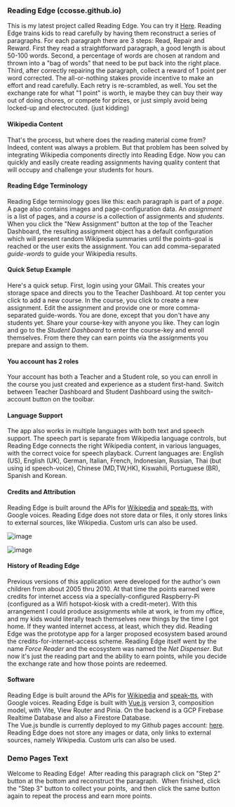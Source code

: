 ### Reading Edge (ccosse.github.io)
This is my latest project called Reading Edge.  You can try it <a href="https://ccosse.github.io">Here</a>.
Reading Edge trains kids to read carefully by having them reconstruct a series of paragraphs. For each paragraph
there are 3 steps: Read, Repair and Reward.  First they read a straightforward paragraph, a good length is about 
50-100 words.  Second, a percentage of words are chosen at random and thrown into a "bag of words" that need to
be put back into the right place.  Third, after correctly repairing the paragraph, collect a reward of 1 point 
per word corrected.  The all-or-nothing stakes provide incentive to make an effort and read carefully. Each retry
is re-scrambled, as well.  You set the exchange rate for what "1 point" is worth, ie maybe they can buy their way
out of doing chores, or compete for prizes, or just simply avoid being locked-up and electrocuted. (just kidding)

#### Wikipedia Content
That's the process, but where does the reading material come from?  Indeed, content was always a problem. But that
problem has been solved by integrating Wikipedia components directly into Reading Edge. Now you can quickly and easily 
create reading assignments having quality content that will occupy and challenge your students for hours.

#### Reading Edge Terminology
Reading Edge terminology goes like this: each paragraph is part of a <i>page</i>. A page also contains images
and page-configuration data.  An <i>assignment</i> is a list of pages, and a <i>course</i> is a collection of
assignments and <i>students</i>.  When you click the "New Assignment" button at the top of the Teacher Dashboard,
the resulting assignment object has a default configuration which will present random Wikipedia summaries until 
the points-goal is reached or the user exits the assignment. You can add comma-separated <i>guide-words</i> to
guide your Wikipedia results. 


#### Quick Setup Example
Here's a quick setup.  First, login using your GMail. This creates your storage space and directs you to the Teacher 
Dashboard.  At top center you click to add a new course.  In the course, you click to create a new assignment.  Edit the 
assignment and provide one or more comma-separated guide-words.  You are done, except that you don't have any students yet.
Share your course-key with anyone you like. They can login and go to the <i>Student Dashboard</i> to enter the course-key
and enroll themselves.  From there they can earn points via the assignments you prepare and assign to them.  

#### You account has 2 roles
Your account has both a Teacher and a Student role, so you can enroll in the course you just created and experience 
as a student first-hand.  Switch between Teacher Dashboard and Student Dashboard using the switch-account button 
on the toolbar.  

#### Language Support
The app also works in multiple languages with both text and speech support. The speech part is separate from Wikipedia
language controls, but Reading Edge connects the right Wikipedia content, in various languages, with the correct 
voice for speech playback.  Current languages are: English (US), English (UK), German, Italian, French, Indonesian, Russian,
Thai (but using id speech-voice), Chinese (MD,TW,HK), Kiswahili, Portuguese (BR), Spanish and Korean.

#### Credits and Attribution
Reading Edge is built around the APIs for <a target="_blank" href="https://www.npmjs.com/package/wikipedia">Wikipedia</a> 
and <a target="_blank" href="https://www.npmjs.com/package/speak-tts">speak-tts</a>, with Google voices.
Reading Edge does not store data or files, it only stores links to external sources, like Wikipedia. Custom urls can also be used. 


![image](https://user-images.githubusercontent.com/5249621/219883125-dbe568fc-8917-44e8-a045-c69b580b862a.png)

![image](https://user-images.githubusercontent.com/5249621/219884881-ed17c553-ea3c-4bcb-9a62-df29d4031a25.png)

#### History of Reading Edge
Previous versions of this application were developed for the author's own children from about 2005 thru 2010.
At that time the points earned were credits for internet access via a specially-configured Raspberry-Pi 
(configured as a Wifi hotspot-kiosk with a credit-meter). With this arrangement I could produce assignments while
at work, ie from my office, and my kids would literally teach themselves new things by the time I got home.  If they
wanted internet access, at least, which they did.  Reading Edge was the prototype app for a larger proposed ecosystem
based around the credits-for-internet-access scheme. Reading Edge itself went by the name <i>Force Reader</i> and
the ecosystem was named the <i>Net Dispenser</i>.  But now it's just the reading part and the ability to earn points, while you decide
the exchange rate and how those points are redeemed. 

#### Software
Reading Edge is built around the APIs for <a target="_blank" href="https://www.npmjs.com/package/wikipedia">Wikipedia</a> 
and <a target="_blank" href="https://www.npmjs.com/package/speak-tts">speak-tts</a>, with Google voices.
Reading Edge is built with <a target="_blank" href="https://vuejs.org">Vue.js</a> version 3, composition model, 
with Vite, View Router and Pinia. On the backend is a GCP Firebase Realtime Database and also a Firestore Database.  
The Vue.js bundle is currently deployed to my Github pages account: <a href="https://ccosse.github.io">here</a>.  
Reading Edge does not store any images or data, only links to external sources, namely Wikipedia. Custom urls 
can also be used.

### Demo Pages Text
Welcome to Reading Edge!&nbsp; After reading this paragraph click on "Step 2" button at the bottom and reconstruct the paragraph.&nbsp; When finished, click the "Step 3" button to collect your points,&nbsp; and then click the same button again to repeat the process and earn more points.


